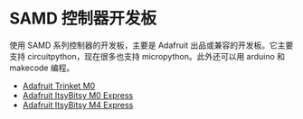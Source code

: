 # SAMD 控制器开发板

使用 SAMD 系列控制器的开发板，主要是 Adafruit 出品或兼容的开发板。它主要支持 circuitpython，现在很多也支持 micropython。此外还可以用 arduino 和 makecode 编程。

- [Adafruit Trinket M0](trinket-m0/readme.md)
- [Adafruit ItsyBitsy M0 Express](itsybitsy-m0-express/readme.md)
- [Adafruit ItsyBitsy M4 Express](itsybitsy-m4/readme.md)